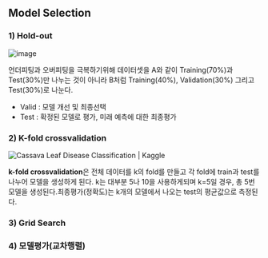 

## Model Selection

### 1) Hold-out
![image](https://user-images.githubusercontent.com/45659433/142563379-0be5863f-a426-4751-a026-6b25812f10b6.png)

언더피팅과 오버피팅을 극복하기위해 데이터셋을 A와 같이 Training(70%)과 Test(30%)만 나누는 것이 아니라 B처럼 Training(40%), Validation(30%) 그리고 Test(30%)로 나눈다. 
- Valid : 모델 개선 및 최종선택
- Test : 확정된 모델로 평가, 미래 예측에 대한 최종평가 


### 2) K-fold crossvalidation

![Cassava Leaf Disease Classification | Kaggle](https://www.googleapis.com/download/storage/v1/b/kaggle-forum-message-attachments/o/inbox%2F4367831%2Fa7eaffa417f9905be8f0e22af7326ac0%2Fk-fold.jpg?generation=1609935772242624&alt=media)

**k-fold crossvalidation**은 전체 데이터를 k의 fold를 만들고 각 fold에 train과 test를 나누어 모델을 생성하게 된다. k는 대부분 5나 10을 사용하게되며 k=5일 경우, 총 5번 모델을 생성된다.최종평가(정확도)는 k개의 모델에서 나오는 test의 평균값으로 측정된다.
### 3) Grid Search
### 4) 모델평가(교차행렬)
<!--stackedit_data:
eyJoaXN0b3J5IjpbMzkwNzI4NjQwLDEwNDY0MjkxMTgsNDcyMz
kyMzgxLC00OTYzMjk1MzgsLTE4MzgxMzc2NDEsMTU4MTg3NzAw
NiwtNTk4ODc1MDMyXX0=
-->